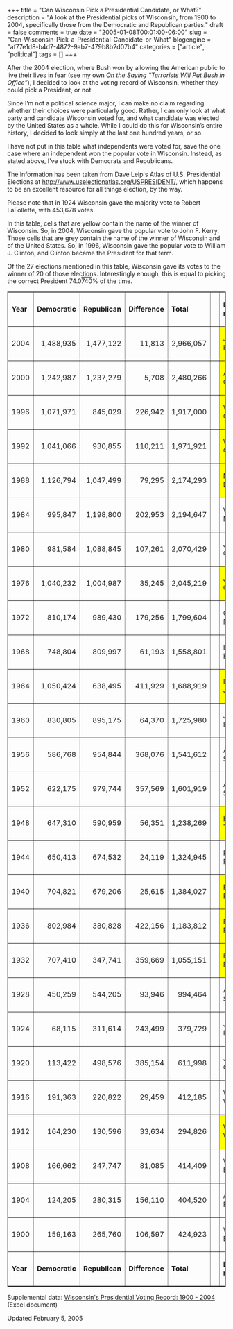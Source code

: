 +++
title = "Can Wisconsin Pick a Presidential Candidate, or What?"
description = "A look at the Presidential picks of Wisconsin, from 1900 to 2004, specifically those from the Democratic and Republican parties."
draft = false
comments = true
date = "2005-01-08T00:01:00-06:00"
slug = "Can-Wisconsin-Pick-a-Presidential-Candidate-or-What"
blogengine = "af77e1d8-b4d7-4872-9ab7-479b8b2d07b4"
categories = ["article", "political"]
tags = []
+++

<p>
After the 2004 election, where Bush won by allowing the American public to live their lives in fear (see my own <em>On the Saying &ldquo;Terrorists Will Put Bush in Office&rdquo;</em>), I decided to look at the voting record of Wisconsin, whether they could pick a President, or not.
</p>
<!--more-->
<p>
Since I&rsquo;m not a political science major, I can make no claim regarding whether their choices were particularly good. Rather, I can only look at what party and candidate Wisconsin voted for, and what candidate was elected by the United States as a whole. While I could do this for Wisconsin&rsquo;s entire history, I decided to look simply at the last one hundred years, or so.<!--adsense-->
</p>
<p>
I have not put in this table what independents were voted for, save the one case where an independent won the popular vote in Wisconsin. Instead, as stated above, I&rsquo;ve stuck with Democrats and Republicans.
</p>
<p>
The information has been taken from Dave Leip&#39;s Atlas of U.S. Presidential Elections at <a rel="nofollow" href="http://www.uselectionatlas.org/USPRESIDENT/" onclick="window.open(this.href);return false;">http://www.uselectionatlas.org/USPRESIDENT/</a>, which happens to be an excellent resource for all things election, by the way.
</p>
<p>
Please note that in 1924 Wisconsin gave the majority vote to Robert LaFollette, with 453,678 votes.
</p>
<p>
In this table, cells that are yellow contain the name of the winner of Wisconsin. So, in 2004, Wisconsin gave the popular vote to John F. Kerry. Those cells that are grey contain the name of the winner of Wisconsin and of the United States. So, in 1996, Wisconsin gave the popular vote to William J. Clinton, and Clinton became the President for that term.
</p>
<p>
Of the 27 elections mentioned in this table, Wisconsin gave its votes to the winner of 20 of those elections. Interestingly enough, this is equal to picking the correct President 74.0<span style="text-decoration: overline">740</span>% of the time.
</p>
<table border="1" cellspacing="0" cellpadding="3" align="center" summary="Presidents from 1900 to the present, along with Wisconsin's choice." style="width: 100%">
	<tbody>
		<tr>
			<td>
			<p>
			<strong>Year</strong>
			</p>
			</td>
			<td>
			<p>
			<strong>Democratic</strong>
			</p>
			</td>
			<td>
			<p>
			<strong>Republican</strong>
			</p>
			</td>
			<td>
			<p>
			<strong>Difference</strong>
			</p>
			</td>
			<td>
			<p>
			<strong>Total</strong>
			</p>
			</td>
			<td width="50">
			<p>
			&nbsp;
			</p>
			</td>
			<td>
			<p>
			<strong>Democrat&#39;s name</strong>
			</p>
			</td>
			<td>
			<p>
			<strong>Republican&#39;s name</strong>
			</p>
			</td>
			<td>
			<p>
			<strong>Winner (Country)</strong>
			</p>
			</td>
		</tr>
		<tr>
			<td>
			<p align="right">
			2004
			</p>
			</td>
			<td>
			<p align="right">
			1,488,935
			</p>
			</td>
			<td>
			<p align="right">
			1,477,122
			</p>
			</td>
			<td>
			<p align="right">
			11,813
			</p>
			</td>
			<td>
			<p align="right">
			2,966,057
			</p>
			</td>
			<td>
			<p>
			&nbsp;
			</p>
			</td>
			<td style="background-color: #ffff00">
			<p>
			John F. Kerry
			</p>
			</td>
			<td>
			<p>
			George W. Bush
			</p>
			</td>
			<td>
			<p>
			George W. Bush
			</p>
			</td>
		</tr>
		<tr>
			<td>
			<p align="right">
			2000
			</p>
			</td>
			<td>
			<p align="right">
			1,242,987
			</p>
			</td>
			<td>
			<p align="right">
			1,237,279
			</p>
			</td>
			<td>
			<p align="right">
			5,708
			</p>
			</td>
			<td>
			<p align="right">
			2,480,266
			</p>
			</td>
			<td>
			<p>
			&nbsp;
			</p>
			</td>
			<td style="background-color: #ffff00">
			<p>
			Albert A. Gore
			</p>
			</td>
			<td>
			<p>
			George W. Bush
			</p>
			</td>
			<td>
			<p>
			George W. Bush
			</p>
			</td>
		</tr>
		<tr>
			<td>
			<p align="right">
			1996
			</p>
			</td>
			<td>
			<p align="right">
			1,071,971
			</p>
			</td>
			<td>
			<p align="right">
			845,029
			</p>
			</td>
			<td>
			<p align="right">
			226,942
			</p>
			</td>
			<td>
			<p align="right">
			1,917,000
			</p>
			</td>
			<td>
			<p>
			&nbsp;
			</p>
			</td>
			<td style="background-color: #ffff00">
			<p>
			William J. Clinton
			</p>
			</td>
			<td>
			<p>
			Robert J. Dole
			</p>
			</td>
			<td style="background-color: #cccccc">
			<p>
			William J. Clinton
			</p>
			</td>
		</tr>
		<tr>
			<td>
			<p align="right">
			1992
			</p>
			</td>
			<td>
			<p align="right">
			1,041,066
			</p>
			</td>
			<td>
			<p align="right">
			930,855
			</p>
			</td>
			<td>
			<p align="right">
			110,211
			</p>
			</td>
			<td>
			<p align="right">
			1,971,921
			</p>
			</td>
			<td>
			<p>
			&nbsp;
			</p>
			</td>
			<td style="background-color: #ffff00">
			<p>
			William J. Clinton
			</p>
			</td>
			<td>
			<p>
			George H. Bush
			</p>
			</td>
			<td style="background-color: #cccccc">
			<p>
			William J. Clinton
			</p>
			</td>
		</tr>
		<tr>
			<td>
			<p align="right">
			1988
			</p>
			</td>
			<td>
			<p align="right">
			1,126,794
			</p>
			</td>
			<td>
			<p align="right">
			1,047,499
			</p>
			</td>
			<td>
			<p align="right">
			79,295
			</p>
			</td>
			<td>
			<p align="right">
			2,174,293
			</p>
			</td>
			<td>
			<p>
			&nbsp;
			</p>
			</td>
			<td style="background-color: #ffff00">
			<p>
			Michael S. Dukakis
			</p>
			</td>
			<td>
			<p>
			George H. Bush
			</p>
			</td>
			<td>
			<p>
			George H. Bush
			</p>
			</td>
		</tr>
		<tr>
			<td>
			<p align="right">
			1984
			</p>
			</td>
			<td>
			<p align="right">
			995,847
			</p>
			</td>
			<td>
			<p align="right">
			1,198,800
			</p>
			</td>
			<td>
			<p align="right">
			202,953
			</p>
			</td>
			<td>
			<p align="right">
			2,194,647
			</p>
			</td>
			<td>
			<p>
			&nbsp;
			</p>
			</td>
			<td>
			<p>
			Walter F. Mondale
			</p>
			</td>
			<td style="background-color: #ffff00">
			<p>
			Ronald Reagan
			</p>
			</td>
			<td style="background-color: #cccccc">
			<p>
			Ronald Reagan
			</p>
			</td>
		</tr>
		<tr>
			<td>
			<p align="right">
			1980
			</p>
			</td>
			<td>
			<p align="right">
			981,584
			</p>
			</td>
			<td>
			<p align="right">
			1,088,845
			</p>
			</td>
			<td>
			<p align="right">
			107,261
			</p>
			</td>
			<td>
			<p align="right">
			2,070,429
			</p>
			</td>
			<td>
			<p>
			&nbsp;
			</p>
			</td>
			<td>
			<p>
			Jimmy Carter
			</p>
			</td>
			<td style="background-color: #ffff00">
			<p>
			Ronald Reagan
			</p>
			</td>
			<td style="background-color: #cccccc">
			<p>
			Ronald Reagan
			</p>
			</td>
		</tr>
		<tr>
			<td>
			<p align="right">
			1976
			</p>
			</td>
			<td>
			<p align="right">
			1,040,232
			</p>
			</td>
			<td>
			<p align="right">
			1,004,987
			</p>
			</td>
			<td>
			<p align="right">
			35,245
			</p>
			</td>
			<td>
			<p align="right">
			2,045,219
			</p>
			</td>
			<td>
			<p>
			&nbsp;
			</p>
			</td>
			<td style="background-color: #ffff00">
			<p>
			Jimmy Carter
			</p>
			</td>
			<td>
			<p>
			Gerald R. Ford
			</p>
			</td>
			<td style="background-color: #cccccc">
			<p>
			Jimmy Carter
			</p>
			</td>
		</tr>
		<tr>
			<td>
			<p align="right">
			1972
			</p>
			</td>
			<td>
			<p align="right">
			810,174
			</p>
			</td>
			<td>
			<p align="right">
			989,430
			</p>
			</td>
			<td>
			<p align="right">
			179,256
			</p>
			</td>
			<td>
			<p align="right">
			1,799,604
			</p>
			</td>
			<td>
			<p>
			&nbsp;
			</p>
			</td>
			<td>
			<p>
			George McGovern
			</p>
			</td>
			<td style="background-color: #ffff00">
			<p>
			Richard M. Nixon
			</p>
			</td>
			<td style="background-color: #cccccc">
			<p>
			Richard M. Nixon
			</p>
			</td>
		</tr>
		<tr>
			<td>
			<p align="right">
			1968
			</p>
			</td>
			<td>
			<p align="right">
			748,804
			</p>
			</td>
			<td>
			<p align="right">
			809,997
			</p>
			</td>
			<td>
			<p align="right">
			61,193
			</p>
			</td>
			<td>
			<p align="right">
			1,558,801
			</p>
			</td>
			<td>
			<p>
			&nbsp;
			</p>
			</td>
			<td>
			<p>
			Hubert H. Humphrey
			</p>
			</td>
			<td style="background-color: #ffff00">
			<p>
			Richard M. Nixon
			</p>
			</td>
			<td style="background-color: #cccccc">
			<p>
			Richard M. Nixon
			</p>
			</td>
		</tr>
		<tr>
			<td>
			<p align="right">
			1964
			</p>
			</td>
			<td>
			<p align="right">
			1,050,424
			</p>
			</td>
			<td>
			<p align="right">
			638,495
			</p>
			</td>
			<td>
			<p align="right">
			411,929
			</p>
			</td>
			<td>
			<p align="right">
			1,688,919
			</p>
			</td>
			<td>
			<p>
			&nbsp;
			</p>
			</td>
			<td style="background-color: #ffff00">
			<p>
			Lyndom B. Johnson
			</p>
			</td>
			<td>
			<p>
			Barry M. Goldwater
			</p>
			</td>
			<td style="background-color: #cccccc">
			<p>
			Lyndom B. Johnson
			</p>
			</td>
		</tr>
		<tr>
			<td>
			<p align="right">
			1960
			</p>
			</td>
			<td>
			<p align="right">
			830,805
			</p>
			</td>
			<td>
			<p align="right">
			895,175
			</p>
			</td>
			<td>
			<p align="right">
			64,370
			</p>
			</td>
			<td>
			<p align="right">
			1,725,980
			</p>
			</td>
			<td>
			<p>
			&nbsp;
			</p>
			</td>
			<td>
			<p>
			John F. Kennedy
			</p>
			</td>
			<td style="background-color: #ffff00">
			<p>
			Richard M. Nixon
			</p>
			</td>
			<td>
			<p>
			John F. Kennedy
			</p>
			</td>
		</tr>
		<tr>
			<td>
			<p align="right">
			1956
			</p>
			</td>
			<td>
			<p align="right">
			586,768
			</p>
			</td>
			<td>
			<p align="right">
			954,844
			</p>
			</td>
			<td>
			<p align="right">
			368,076
			</p>
			</td>
			<td>
			<p align="right">
			1,541,612
			</p>
			</td>
			<td>
			<p>
			&nbsp;
			</p>
			</td>
			<td>
			<p>
			Adlai E. Stevenson
			</p>
			</td>
			<td style="background-color: #ffff00">
			<p>
			Dwight D. Eisenhower
			</p>
			</td>
			<td style="background-color: #cccccc">
			<p>
			Dwight D. Eisenhower
			</p>
			</td>
		</tr>
		<tr>
			<td>
			<p align="right">
			1952
			</p>
			</td>
			<td>
			<p align="right">
			622,175
			</p>
			</td>
			<td>
			<p align="right">
			979,744
			</p>
			</td>
			<td>
			<p align="right">
			357,569
			</p>
			</td>
			<td>
			<p align="right">
			1,601,919
			</p>
			</td>
			<td>
			<p>
			&nbsp;
			</p>
			</td>
			<td>
			<p>
			Adlai E. Stevenson
			</p>
			</td>
			<td style="background-color: #ffff00">
			<p>
			Dwight D. Eisenhower
			</p>
			</td>
			<td style="background-color: #cccccc">
			<p>
			Dwight D. Eisenhower
			</p>
			</td>
		</tr>
		<tr>
			<td>
			<p align="right">
			1948
			</p>
			</td>
			<td>
			<p align="right">
			647,310
			</p>
			</td>
			<td>
			<p align="right">
			590,959
			</p>
			</td>
			<td>
			<p align="right">
			56,351
			</p>
			</td>
			<td>
			<p align="right">
			1,238,269
			</p>
			</td>
			<td>
			<p>
			&nbsp;
			</p>
			</td>
			<td style="background-color: #ffff00">
			<p>
			Harry S. Truman
			</p>
			</td>
			<td>
			<p>
			Thomas E. Dewey
			</p>
			</td>
			<td style="background-color: #cccccc">
			<p>
			Harry S. Truman
			</p>
			</td>
		</tr>
		<tr>
			<td>
			<p align="right">
			1944
			</p>
			</td>
			<td>
			<p align="right">
			650,413
			</p>
			</td>
			<td>
			<p align="right">
			674,532
			</p>
			</td>
			<td>
			<p align="right">
			24,119
			</p>
			</td>
			<td>
			<p align="right">
			1,324,945
			</p>
			</td>
			<td>
			<p>
			&nbsp;
			</p>
			</td>
			<td>
			<p>
			Franklin D. Roosevelt
			</p>
			</td>
			<td style="background-color: #ffff00">
			<p>
			Thomas E. Dewey
			</p>
			</td>
			<td>
			<p>
			Franklin D. Roosevelt
			</p>
			</td>
		</tr>
		<tr>
			<td>
			<p align="right">
			1940
			</p>
			</td>
			<td>
			<p align="right">
			704,821
			</p>
			</td>
			<td>
			<p align="right">
			679,206
			</p>
			</td>
			<td>
			<p align="right">
			25,615
			</p>
			</td>
			<td>
			<p align="right">
			1,384,027
			</p>
			</td>
			<td>
			<p>
			&nbsp;
			</p>
			</td>
			<td style="background-color: #ffff00">
			<p>
			Franklin D. Roosevelt
			</p>
			</td>
			<td>
			<p>
			Wendell L. Willkie
			</p>
			</td>
			<td style="background-color: #cccccc">
			<p>
			Franklin D. Roosevelt
			</p>
			</td>
		</tr>
		<tr>
			<td>
			<p align="right">
			1936
			</p>
			</td>
			<td>
			<p align="right">
			802,984
			</p>
			</td>
			<td>
			<p align="right">
			380,828
			</p>
			</td>
			<td>
			<p align="right">
			422,156
			</p>
			</td>
			<td>
			<p align="right">
			1,183,812
			</p>
			</td>
			<td>
			<p>
			&nbsp;
			</p>
			</td>
			<td style="background-color: #ffff00">
			<p>
			Franklin D. Roosevelt
			</p>
			</td>
			<td>
			<p>
			Alfred M. Landon
			</p>
			</td>
			<td style="background-color: #cccccc">
			<p>
			Franklin D. Roosevelt
			</p>
			</td>
		</tr>
		<tr>
			<td>
			<p align="right">
			1932
			</p>
			</td>
			<td>
			<p align="right">
			707,410
			</p>
			</td>
			<td>
			<p align="right">
			347,741
			</p>
			</td>
			<td>
			<p align="right">
			359,669
			</p>
			</td>
			<td>
			<p align="right">
			1,055,151
			</p>
			</td>
			<td>
			<p>
			&nbsp;
			</p>
			</td>
			<td style="background-color: #ffff00">
			<p>
			Franklin D. Roosevelt
			</p>
			</td>
			<td>
			<p>
			Herbert Hoover
			</p>
			</td>
			<td style="background-color: #cccccc">
			<p>
			Franklin D. Roosevelt
			</p>
			</td>
		</tr>
		<tr>
			<td>
			<p align="right">
			1928
			</p>
			</td>
			<td>
			<p align="right">
			450,259
			</p>
			</td>
			<td>
			<p align="right">
			544,205
			</p>
			</td>
			<td>
			<p align="right">
			93,946
			</p>
			</td>
			<td>
			<p align="right">
			994,464
			</p>
			</td>
			<td>
			<p>
			&nbsp;
			</p>
			</td>
			<td>
			<p>
			Alfred E. Smith
			</p>
			</td>
			<td style="background-color: #ffff00">
			<p>
			Herbert Hoover
			</p>
			</td>
			<td style="background-color: #cccccc">
			<p>
			Herbert Hoover
			</p>
			</td>
		</tr>
		<tr>
			<td>
			<p align="right">
			1924
			</p>
			</td>
			<td>
			<p align="right">
			68,115
			</p>
			</td>
			<td>
			<p align="right">
			311,614
			</p>
			</td>
			<td>
			<p align="right">
			243,499
			</p>
			</td>
			<td>
			<p align="right">
			379,729
			</p>
			</td>
			<td>
			<p>
			&nbsp;
			</p>
			</td>
			<td>
			<p>
			John W. Davis
			</p>
			</td>
			<td>
			<p>
			Calvin Coolidge
			</p>
			</td>
			<td>
			<p>
			Calvin Coolidge
			</p>
			</td>
		</tr>
		<tr>
			<td>
			<p align="right">
			1920
			</p>
			</td>
			<td>
			<p align="right">
			113,422
			</p>
			</td>
			<td>
			<p align="right">
			498,576
			</p>
			</td>
			<td>
			<p align="right">
			385,154
			</p>
			</td>
			<td>
			<p align="right">
			611,998
			</p>
			</td>
			<td>
			<p>
			&nbsp;
			</p>
			</td>
			<td>
			<p>
			James M. Cox
			</p>
			</td>
			<td style="background-color: #ffff00">
			<p>
			Warren Harding
			</p>
			</td>
			<td style="background-color: #cccccc">
			<p>
			Warren Harding
			</p>
			</td>
		</tr>
		<tr>
			<td>
			<p align="right">
			1916
			</p>
			</td>
			<td>
			<p align="right">
			191,363
			</p>
			</td>
			<td>
			<p align="right">
			220,822
			</p>
			</td>
			<td>
			<p align="right">
			29,459
			</p>
			</td>
			<td>
			<p align="right">
			412,185
			</p>
			</td>
			<td>
			<p>
			&nbsp;
			</p>
			</td>
			<td>
			<p>
			Woodrow Wilson
			</p>
			</td>
			<td style="background-color: #ffff00">
			<p>
			Charles E. Hughes
			</p>
			</td>
			<td>
			<p>
			Woodrow Wilson
			</p>
			</td>
		</tr>
		<tr>
			<td>
			<p align="right">
			1912
			</p>
			</td>
			<td>
			<p align="right">
			164,230
			</p>
			</td>
			<td>
			<p align="right">
			130,596
			</p>
			</td>
			<td>
			<p align="right">
			33,634
			</p>
			</td>
			<td>
			<p align="right">
			294,826
			</p>
			</td>
			<td>
			<p>
			&nbsp;
			</p>
			</td>
			<td style="background-color: #ffff00">
			<p>
			Woodrow Wilson
			</p>
			</td>
			<td>
			<p>
			William H. Taft
			</p>
			</td>
			<td style="background-color: #cccccc">
			<p>
			Woodrow Wilson
			</p>
			</td>
		</tr>
		<tr>
			<td>
			<p align="right">
			1908
			</p>
			</td>
			<td>
			<p align="right">
			166,662
			</p>
			</td>
			<td>
			<p align="right">
			247,747
			</p>
			</td>
			<td>
			<p align="right">
			81,085
			</p>
			</td>
			<td>
			<p align="right">
			414,409
			</p>
			</td>
			<td>
			<p>
			&nbsp;
			</p>
			</td>
			<td>
			<p>
			William J. Bryan
			</p>
			</td>
			<td style="background-color: #ffff00">
			<p>
			William H. Taft
			</p>
			</td>
			<td style="background-color: #cccccc">
			<p>
			William H. Taft
			</p>
			</td>
		</tr>
		<tr>
			<td>
			<p align="right">
			1904
			</p>
			</td>
			<td>
			<p align="right">
			124,205
			</p>
			</td>
			<td>
			<p align="right">
			280,315
			</p>
			</td>
			<td>
			<p align="right">
			156,110
			</p>
			</td>
			<td>
			<p align="right">
			404,520
			</p>
			</td>
			<td>
			<p>
			&nbsp;
			</p>
			</td>
			<td>
			<p>
			Alton B. Parker
			</p>
			</td>
			<td style="background-color: #ffff00">
			<p>
			Theodore Roosevelt
			</p>
			</td>
			<td style="background-color: #cccccc">
			<p>
			Theodore Roosevelt
			</p>
			</td>
		</tr>
		<tr>
			<td>
			<p align="right">
			1900
			</p>
			</td>
			<td>
			<p align="right">
			159,163
			</p>
			</td>
			<td>
			<p align="right">
			265,760
			</p>
			</td>
			<td>
			<p align="right">
			106,597
			</p>
			</td>
			<td>
			<p align="right">
			424,923
			</p>
			</td>
			<td>
			<p>
			&nbsp;
			</p>
			</td>
			<td>
			<p>
			William J. Bryan
			</p>
			</td>
			<td style="background-color: #ffff00">
			<p>
			William McKinley
			</p>
			</td>
			<td style="background-color: #cccccc">
			<p>
			William McKinley
			</p>
			</td>
		</tr>
		<tr>
			<td>
			<p>
			<strong>Year</strong>
			</p>
			</td>
			<td>
			<p>
			<strong>Democratic</strong>
			</p>
			</td>
			<td>
			<p>
			<strong>Republican</strong>
			</p>
			</td>
			<td>
			<p>
			<strong>Difference</strong>
			</p>
			</td>
			<td>
			<p>
			<strong>Total</strong>
			</p>
			</td>
			<td>
			<p>
			&nbsp;
			</p>
			</td>
			<td>
			<p>
			<strong>Democrat&#39;s name</strong>
			</p>
			</td>
			<td>
			<p>
			<strong>Republican&#39;s name</strong>
			</p>
			</td>
			<td>
			<p>
			<strong>Winner (Country)</strong>
			</p>
			</td>
		</tr>
	</tbody>
</table>
<p>
Supplemental data: <a rel="attachment" href="http://strivinglife.com/files/2006/08/wipresidentelect.xls" title="Wisconsin's Presidential Voting Record: 1900 - 2004">Wisconsin&#39;s Presidential Voting Record: 1900 - 2004</a> (Excel document)
</p>
<p>
Updated February 5, 2005
</p>

